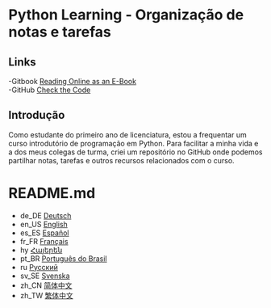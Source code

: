 # Python Learning - Organização de notas e tarefas
## Links
-Gitbook [Reading Online as an E-Book](https://mc-shengxia.gitbook.io/python-learning-notes/)  
-GitHub [Check the Code](https://github.com/panda-lsy/Python-Learning-Notes-Homework)

## Introdução
Como estudante do primeiro ano de licenciatura, estou a frequentar um curso introdutório de programação em Python. Para facilitar a minha vida e a dos meus colegas de turma, criei um repositório no GitHub onde podemos partilhar notas, tarefas e outros recursos relacionados com o curso.
# README.md
- de_DE [Deutsch](readme/README.de_DE.md)
- en_US [English](readme/README.en_US.md)
- es_ES [Español](readme/README.es_ES.md)
- fr_FR [Français](readme/README.fr_FR.md)
- hy [Հայերեն](readme/README.hy.md)
- pt_BR [Português do Brasil](readme/README.pt_BR.md)
- ru [Русский](readme/README.ru.md)
- sv_SE [Svenska](readme/README.sv_SE.md)
- zh_CN [简体中文](README.md)
- zh_TW [繁体中文](readme/README.zh_TW.md)